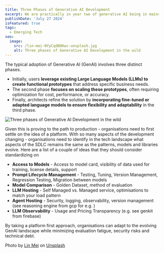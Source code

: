 ```yaml
---
title: Three Phases of Generative AI Development
excerpt: We are practically in year two of generative AI being in mainstream. Organisations are still figuring out a path to production where they can align the user delight with total cost of ownership along with getting a sizeable return on investment. This post talks about the pattern very prevalent to arrive at the outcome. 
publishDate: 'July 27 2024'
isFeatured: true
tags:
  - Emerging Tech
seo:
  image:
    src: /lin-mei-NYyCqdBOKwc-unsplash.jpg
    alt: Three phases of Generative AI Development in the wild
---
```


The typical adoption of Generative AI (GenAI) involves three distinct phases. 
* Initially, users **leverage existing Large Language Models (LLMs) to create functional prototypes** that address specific business needs. 
* The second phase **focuses on scaling these prototypes**, often requiring optimization for cost, performance, or accuracy. 
* Finally, architects refine the solution by **incorporating fine-tuned or adapted language models to ensure flexibility and adaptability** in the third phase.
 
![Three phases of Generative AI Development in the wild](/lin-mei-NYyCqdBOKwc-unsplash.jpg )

Given this is proving to the path to production - organisations need to first settle on the idea of a platform. With so many aspects of the development changing - organisations need to identify in the tech landscape what aspects of the SDLC remains the same as the patterns, models and libraries evolve. Here are a list of a couple of ideas that they should consider standardizing on

- **Access to Models** - Access to model card, visibility of data used for training, license details, support
- **Prompt Lifecycle Management** - Testing, Tuning, Version Management, Regression Testing, Migration between models
- **Model Comparison** - Golden Dataset, method of evaluation 
- **LLM Hosting** - Self Managed vs. Managed service, optimisations to match your load pattern
- **Agent Hosting** - Security, logging, observability, version management (see reasoning engine from gcp for e.g. )
- **LLM Observability** - Usage and Pricing Transparency (e.g. see genkit from firebase)

 By taking a platform first approach, organisations can adapt to the evolving GenAI landscape while minimizing evaluation fatigue, security risks and technical debt.


 Photo by <a href="https://unsplash.com/@mytinyatlas?utm_content=creditCopyText&utm_medium=referral&utm_source=unsplash">Lin Mei</a> on <a href="https://unsplash.com/photos/gray-pathway-between-red-and-black-wooden-pillar-NYyCqdBOKwc?utm_content=creditCopyText&utm_medium=referral&utm_source=unsplash">Unsplash</a>
  